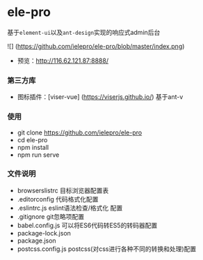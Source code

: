 # ele-pro
基于`element-ui`以及`ant-design`实现的响应式admin后台

![] (https://github.com/ielepro/ele-pro/blob/master/index.png)
* 预览：http://116.62.121.87:8888/

### 第三方库
* 图标插件：[viser-vue] (https://viserjs.github.io/) 基于ant-v

### 使用
* git clone https://github.com/ielepro/ele-pro
* cd ele-pro
* npm install
* npm run serve

### 文件说明

* browserslistrc 目标浏览器配置表 
* .editorconfig 代码格式化配置
* .eslintrc.js eslint语法检查/格式化 配置
* .gitignore git忽略项配置
* babel.config.js 可以将ES6代码转ES5的转码器配置
* package-lock.json 
* package.json
* postcss.config.js postcss(对css进行各种不同的转换和处理)配置
